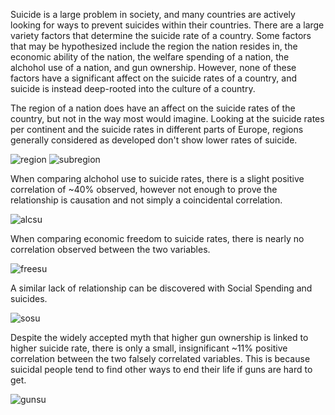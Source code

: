 Suicide is a large problem in society, and many countries are actively looking for ways to prevent suicides within their countries. There are a large variety factors that determine the suicide rate of a country. Some factors that may be hypothesized include the region the nation resides in, the economic ability of the nation, the welfare spending of a nation, the alchohol use of a nation, and gun ownership. However, none of these factors have a significant affect on the suicide rates of a country, and suicide is instead deep-rooted into the culture of a country.

The region of a nation does have an affect on the suicide rates of the country, but not in the way most would imagine. Looking at the suicide rates per continent and the suicide rates in different parts of Europe, regions generally considered as developed don't show lower rates of suicide. 

![region](https://user-images.githubusercontent.com/77365987/123034934-55f03b00-d39f-11eb-958e-ad660bcea04e.png)
![subregion](https://user-images.githubusercontent.com/77365987/123034941-5983c200-d39f-11eb-8041-ce2613552c7c.png)

When comparing alchohol use to suicide rates, there is a slight positive correlation of ~40% observed, however not enough to prove the relationship is causation and not simply a coincidental correlation. 

![alcsu](https://user-images.githubusercontent.com/77365987/123034791-0e69af00-d39f-11eb-8817-ad742d1c6595.png)

When comparing economic freedom to suicide rates, there is nearly no correlation observed between the two variables.

![freesu](https://user-images.githubusercontent.com/77365987/123033948-78815480-d39d-11eb-8982-c69fc3ebf80b.png)

A similar lack of relationship can be discovered with Social Spending and suicides.

![sosu](https://user-images.githubusercontent.com/77365987/123034983-6b656500-d39f-11eb-9e58-8456246cb524.png)

Despite the widely accepted myth that higher gun ownership is linked to higher suicide rate, there is only a small, insignificant ~11% positive correlation between the two falsely correlated variables. This is because suicidal people tend to find other ways to end their life if guns are hard to get.

![gunsu](https://user-images.githubusercontent.com/77365987/123035081-951e8c00-d39f-11eb-9602-87a01f23c2e9.png)
